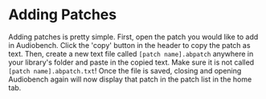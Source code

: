 # Adding Patches

Adding patches is pretty simple. First, open the patch you would like to add in
Audiobench. Click the 'copy' button in the header to copy the patch as text.
Then, create a new text file called `[patch name].abpatch` anywhere in your
library's folder and paste in the copied text. Make sure it is not called
`[patch name].abpatch.txt`! Once the file is saved, closing and opening
Audiobench again will now display that patch in the patch list in the home tab.

